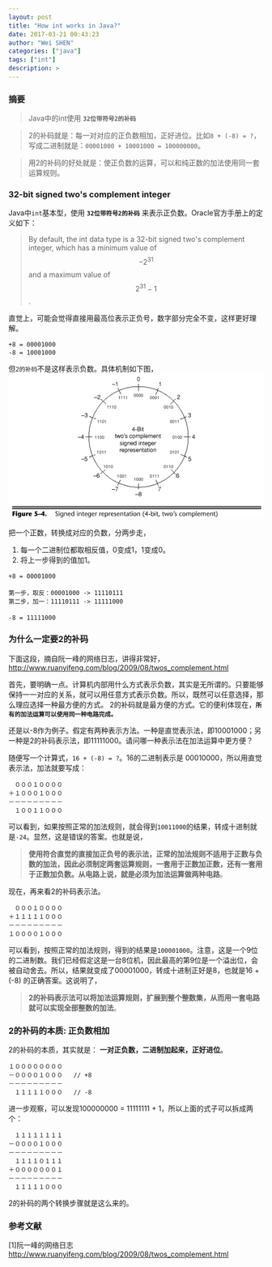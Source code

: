 ```yaml
---
layout: post
title: "How int works in Java?"
date: 2017-03-21 00:43:23
author: "Wei SHEN"
categories: ["java"]
tags: ["int"]
description: >
---
```


### 摘要
> Java中的int使用 **`32位带符号2的补码`**

> 2的补码就是：每一对对应的正负数相加，正好进位。比如`8 + (-8) = ?`，写成二进制就是：`00001000 + 10001000 = 100000000`。

> 用2的补码的好处就是：使正负数的运算，可以和纯正数的加法使用同一套运算规则。

### 32-bit signed two's complement integer
Java中`int`基本型，使用 **`32位带符号2的补码`** 来表示正负数。Oracle官方手册上的定义如下：
> By default, the int data type is a 32-bit signed two's complement integer, which has a minimum value of $$-2^{31}$$ and a maximum value of $$2^{31}-1$$.

直觉上，可能会觉得直接用最高位表示正负号，数字部分完全不变，这样更好理解。
```
+8 = 00001000
-8 = 10001000
```

但`2的补码`不是这样表示负数。具体机制如下图，
![two-complement](/images/int-princeple/int-1.gif)

把一个正数，转换成对应的负数，分两步走，
1. 每一个二进制位都取相反值，0变成1，1变成0。
2. 将上一步得到的值加1。

```
+8 = 00001000

第一步，取反：00001000 -> 11110111
第二步，加一：11110111 -> 11111000

-8 = 11111000
```

### 为什么一定要2的补码
下面这段，摘自阮一峰的网络日志，讲得非常好，<http://www.ruanyifeng.com/blog/2009/08/twos_complement.html>

首先，要明确一点。计算机内部用什么方式表示负数，其实是无所谓的。只要能够保持一一对应的关系，就可以用任意方式表示负数。所以，既然可以任意选择，那么理应选择一种最方便的方式。
2的补码就是最方便的方式。它的便利体现在，**`所有的加法运算可以使用同一种电路完成。`**

还是以-8作为例子。假定有两种表示方法。一种是直觉表示法，即10001000；另一种是2的补码表示法，即11111000。请问哪一种表示法在加法运算中更方便？

随便写一个计算式，`16 + (-8) = ?`。16的二进制表示是 00010000，所以用直觉表示法，加法就要写成：
```
　０００１００００
＋１０００１０００
－－－－－－－－－
　１００１１０００
```
可以看到，如果按照正常的加法规则，就会得到`10011000`的结果，转成十进制就是`-24`。显然，这是错误的答案。也就是说，
> **使用符合直觉的直接加正负号的表示法，正常的加法规则不适用于正数与负数的加法，因此必须制定两套运算规则，一套用于正数加正数，还有一套用于正数加负数。从电路上说，就是必须为加法运算做两种电路**。

现在，再来看2的补码表示法。
```
　０００１００００
＋１１１１１０００
－－－－－－－－－
１００００１０００
```
可以看到，按照正常的加法规则，得到的结果是`100001000`。注意，这是一个9位的二进制数。我们已经假定这是一台8位机，因此最高的第9位是一个溢出位，会被自动舍去。所以，结果就变成了00001000，转成十进制正好是8，也就是16 + (-8) 的正确答案。这说明了，
> **2的补码表示法可以将加法运算规则，扩展到整个整数集，从而用一套电路就可以实现全部整数的加法**。


### 2的补码的本质: 正负数相加
2的补码的本质，其实就是： **一对正负数，二进制加起来，正好进位**。
```
１００００００００
－００００１０００   // +8
－－－－－－－－－
　１１１１１０００   // -8
```
进一步观察，可以发现100000000 = 11111111 + 1，所以上面的式子可以拆成两个：
```
　１１１１１１１１
－００００１０００
－－－－－－－－－
　１１１１０１１１
＋０００００００１
－－－－－－－－－
　１１１１１０００
```
2的补码的两个转换步骤就是这么来的。

### 参考文献
[1]阮一峰的网络日志 <http://www.ruanyifeng.com/blog/2009/08/twos_complement.html>
